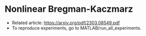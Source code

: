 # Nonlinear Bregman-Kaczmarz

- Related article: https://arxiv.org/pdf/2303.08549.pdf
- To reproduce experiments, go to MATLAB/run_all_experiments.
